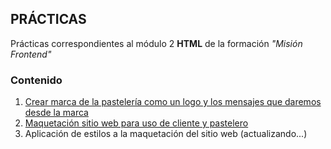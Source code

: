 ## PRÁCTICAS

Prácticas correspondientes al módulo  2 **HTML** de la formación *"Misión Frontend"*

### Contenido

1. [Crear marca de la pastelería como un logo y los mensajes que daremos desde la marca](branding.md)
2. [Maquetación sitio web para uso de cliente y pastelero](website/website.md)
3. Aplicación de estilos a la maquetación del sitio web (actualizando...)
